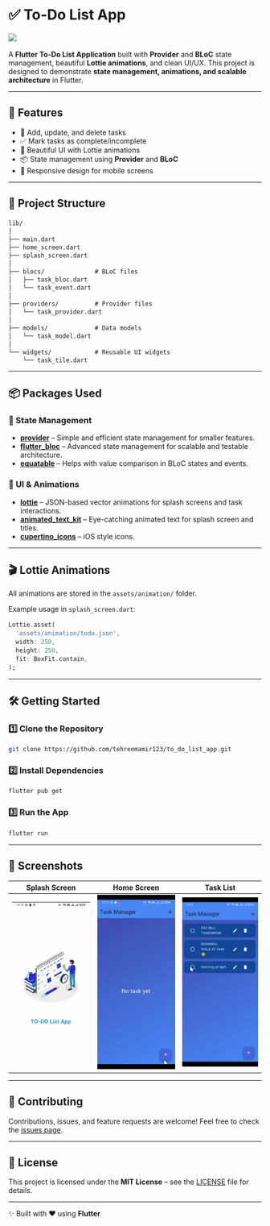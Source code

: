 
# ✅ To-Do List App

<img src="https://img.icons8.com/color/96/000000/todo-list.png" width="100" />

A **Flutter To-Do List Application** built with **Provider** and **BLoC** state management, beautiful **Lottie animations**, and clean UI/UX.
This project is designed to demonstrate **state management, animations, and scalable architecture** in Flutter.

---

## 🚀 Features

* 📝 Add, update, and delete tasks
* ✅ Mark tasks as complete/incomplete
* 🎨 Beautiful UI with Lottie animations
* 📦 State management using **Provider** and **BLoC**
* 📱 Responsive design for mobile screens

---

## 📂 Project Structure

```
lib/
│
├── main.dart
├── home_screen.dart
├── splash_screen.dart
│
├── blocs/              # BLoC files
│   ├── task_bloc.dart
│   └── task_event.dart
│
├── providers/          # Provider files
│   └── task_provider.dart
│
├── models/             # Data models
│   └── task_model.dart
│
└── widgets/            # Reusable UI widgets
    └── task_tile.dart
```

---

## 📦 Packages Used

### 🔹 State Management

* **[provider](https://pub.dev/packages/provider)** – Simple and efficient state management for smaller features.
* **[flutter\_bloc](https://pub.dev/packages/flutter_bloc)** – Advanced state management for scalable and testable architecture.
* **[equatable](https://pub.dev/packages/equatable)** – Helps with value comparison in BLoC states and events.

### 🔹 UI & Animations

* **[lottie](https://pub.dev/packages/lottie)** – JSON-based vector animations for splash screens and task interactions.
* **[animated\_text\_kit](https://pub.dev/packages/animated_text_kit)** – Eye-catching animated text for splash screen and titles.
* **[cupertino\_icons](https://pub.dev/packages/cupertino_icons)** – iOS style icons.

---

## 🎬 Lottie Animations

All animations are stored in the `assets/animation/` folder.

Example usage in `splash_screen.dart`:

```dart
Lottie.asset(
  'assets/animation/todo.json',
  width: 250,
  height: 250,
  fit: BoxFit.contain,
);
```

---

## 🛠️ Getting Started

### 1️⃣ Clone the Repository

```bash
git clone https://github.com/tehreemamir123/to_do_list_app.git
```

### 2️⃣ Install Dependencies

```bash
flutter pub get
```

### 3️⃣ Run the App

```bash
flutter run
```

---

## 📸 Screenshots

| Splash Screen                                                                                                                                                                                                    | Home Screen                                                                                                                                                                                                      | Task List                                                                                                                                                                                                        |
| ---------------------------------------------------------------------------------------------------------------------------------------------------------------------------------------------------------------- | ---------------------------------------------------------------------------------------------------------------------------------------------------------------------------------------------------------------- | ---------------------------------------------------------------------------------------------------------------------------------------------------------------------------------------------------------------- |
| <img src="https://raw.githubusercontent.com/tehreemamir123/DevelopersHub_internship_project_6/4cc10af112266ad96cb127f6a7434df1ece63cf1/WhatsApp%20Image%202025-09-08%20at%2012.29.08_e8354709.jpg" width="200"/> | <img src="https://raw.githubusercontent.com/tehreemamir123/DevelopersHub_internship_project_6/9ede00961f6b0d0a73dc37bf567616b7e95779d3/WhatsApp%20Image%202025-09-08%20at%2012.35.57_b5ffb433.jpg" width="200"/> | <img src="https://raw.githubusercontent.com/tehreemamir123/DevelopersHub_internship_project_6/9ede00961f6b0d0a73dc37bf567616b7e95779d3/WhatsApp%20Image%202025-09-08%20at%2012.35.56_d26c5ad7.jpg" width="200"/> |

---

## 🤝 Contributing

Contributions, issues, and feature requests are welcome!
Feel free to check the [issues page](https://github.com/your-username/to_do_list_app/issues).

---

## 📄 License

This project is licensed under the **MIT License** – see the [LICENSE](LICENSE) file for details.

---

✨ Built with ❤️ using **Flutter**


